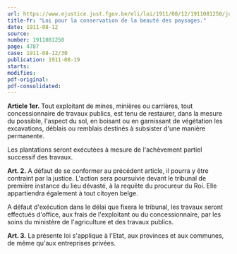 ```yaml
---
url: https://www.ejustice.just.fgov.be/eli/loi/1911/08/12/1911081250/justel
title-fr: "Loi pour la conservation de la beauté des paysages."
date: 1911-08-12
source:
number: 1911081250
page: 4787
case: 1911-08-12/30
publication: 1911-08-19
starts:
modifies:
pdf-original:
pdf-consolidated:
---
```


**Article 1er.** Tout exploitant de mines, minières ou carrières, tout concessionnaire de travaux publics, est tenu de restaurer, dans la mesure du possible, l'aspect du sol, en boisant ou en garnissant de végétation les excavations, déblais ou remblais destinés à subsister d'une manière permanente.

Les plantations seront exécutées à mesure de l'achèvement partiel successif des travaux.

**Art. 2.** A défaut de se conformer au précédent article, il pourra y être contraint par la justice. L'action sera poursuivie devant le tribunal de première instance du lieu dévasté, à la requête du procureur du Roi. Elle appartiendra également à tout citoyen belge.

A défaut d'exécution dans le délai que fixera le tribunal, les travaux seront effectués d'office, aux frais de l'exploitant ou du concessionnaire, par les soins du ministère de l'agriculture et des travaux publics.

**Art. 3.** La présente loi s'applique à l'Etat, aux provinces et aux communes, de même qu'aux entreprises privées.
